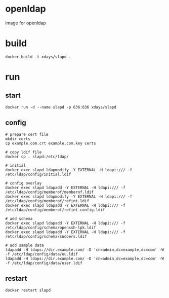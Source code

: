 # openldap

image for openldap

# build

    docker build -t xdays/slapd .

# run

## start

    docker run -d --name slapd -p 636:636 xdays/slapd

## config

    # prepare cert file
    mkdir certs
    cp example.com.crt example.com.key certs

    # copy ldif file
    docker cp . slapd:/etc/ldap/

    # initial
    docker exec slapd ldapmodify -Y EXTERNAL -H ldapi:/// -f /etc/ldap/config/initial.ldif

    # config overlay
    docker exec slapd ldapadd -Y EXTERNAL -H ldapi:/// -f /etc/ldap/config/memberof/memberof.ldif
    docker exec slapd ldapmodify -Y EXTERNAL -H ldapi:/// -f /etc/ldap/config/memberof/refint.ldif
    docker exec slapd ldapadd -Y EXTERNAL -H ldapi:/// -f /etc/ldap/config/memberof/refint-config.ldif

    # add schema
    docker exec slapd ldapadd -Y EXTERNAL -H ldapi:/// -f /etc/ldap/config/schema/openssh-lpk.ldif
    docker exec slapd ldapadd -Y EXTERNAL -H ldapi:/// -f /etc/ldap/config/schema/sudoers.ldif

    # add sample data
    ldapadd -H ldaps://dir.example.com/ -D 'cn=admin,dc=example,dc=com' -W -f /etc/ldap/config/data/ou.ldif
    ldapadd -H ldaps://dir.example.com/ -D 'cn=admin,dc=example,dc=com' -W -f /etc/ldap/config/data/user.ldif

## restart

    docker restart slapd
